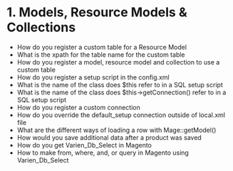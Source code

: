 # 1. Models, Resource Models & Collections

- How do you register a custom table for a Resource Model
- What is the xpath for the table name for the custom table
- How do you register a model, resource model and collection to use a custom table
- How do you register a setup script in the config.xml
- What is the name of the class does $this refer to in a SQL setup script
- What is the name of the class does $this->getConnection() refer to in a SQL setup script
- How do you register a custom connection
- How do you override the default_setup connection outside of local.xml file
- What are the different ways of loading a row with Mage::getModel()
- How would you save additional data after a product was saved
- How do you get Varien_Db_Select in Magento
- How to make from, where, and, or query in Magento using Varien_Db_Select
